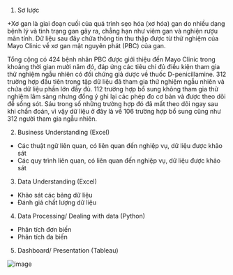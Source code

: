 1. Sơ lược

+Xơ gan là giai đoạn cuối của quá trình sẹo hóa (xơ hóa) gan do nhiều dạng bệnh lý và tình trạng gan gây ra, chẳng hạn như viêm gan và nghiện rượu mãn tính. Dữ liệu sau đây chứa thông tin thu thập được từ thử nghiệm của Mayo Clinic về xơ gan mật nguyên phát (PBC) của gan.

Tổng cộng có 424 bệnh nhân PBC được giới thiệu đến Mayo Clinic trong khoảng thời gian mười năm đó, đáp ứng các tiêu chí đủ điều kiện tham gia thử nghiệm ngẫu nhiên có đối chứng giả dược về thuốc D-penicillamine. 312 trường hợp đầu tiên trong tập dữ liệu đã tham gia thử nghiệm ngẫu nhiên và chứa dữ liệu phần lớn đầy đủ. 112 trường hợp bổ sung không tham gia thử nghiệm lâm sàng nhưng đồng ý ghi lại các phép đo cơ bản và được theo dõi để sống sót. Sáu trong số những trường hợp đó đã mất theo dõi ngay sau khi chẩn đoán, vì vậy dữ liệu ở đây là về 106 trường hợp bổ sung cũng như 312 người tham gia ngẫu nhiên.

2. Business Understanding (Excel)
+ Các thuật ngữ liên quan, có liên quan đến nghiệp vụ, dữ liệu được khảo sát
+ Các quy trình liên quan, có liên quan đến nghiệp vụ, dữ liệu được khảo sát

3. Data Understanding (Excel)
+ Khảo sát các bảng dữ liệu
+ Đánh giá chất lượng dữ liệu

4. Data Processing/ Dealing with data (Python)
+ Phân tích đơn biến
+ Phân tích đa biến

5. Dashboard/ Presentation (Tableau)

![image](https://github.com/user-attachments/assets/afb3b328-91fa-4761-9484-87e26441a294)
